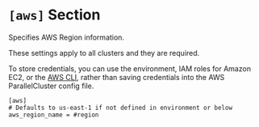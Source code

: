 # `[aws]` Section<a name="aws"></a>

Specifies AWS Region information\.

These settings apply to all clusters and they are required\.

To store credentials, you can use the environment, IAM roles for Amazon EC2, or the [AWS CLI](https://docs.aws.amazon.com/cli/latest/userguide/cli-chap-getting-started.html), rather than saving credentials into the AWS ParallelCluster config file\.

```
[aws]
# Defaults to us-east-1 if not defined in environment or below
aws_region_name = #region
```